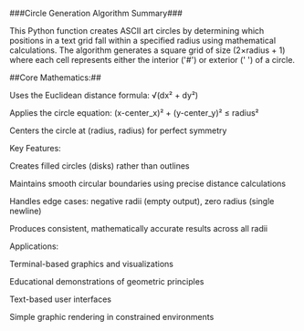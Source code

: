 ###Circle Generation Algorithm Summary###

This Python function creates ASCII art circles by determining which positions in a text grid fall within a specified radius using mathematical calculations. The algorithm generates a square grid of size (2×radius + 1) where each cell represents either the interior ('#') or exterior (' ') of a circle.

##Core Mathematics:##

Uses the Euclidean distance formula: √(dx² + dy²)

Applies the circle equation: (x-center_x)² + (y-center_y)² ≤ radius²

Centers the circle at (radius, radius) for perfect symmetry

Key Features:

Creates filled circles (disks) rather than outlines

Maintains smooth circular boundaries using precise distance calculations

Handles edge cases: negative radii (empty output), zero radius (single newline)

Produces consistent, mathematically accurate results across all radii

Applications:

Terminal-based graphics and visualizations

Educational demonstrations of geometric principles

Text-based user interfaces

Simple graphic rendering in constrained environments
